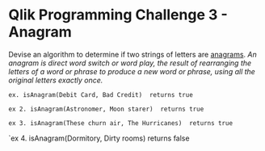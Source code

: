 # Qlik Programming Challenge 3 - Anagram

Devise an algorithm to determine if two strings of letters are [anagrams](https://en.wikipedia.org/wiki/Anagram).  *An anagram is direct word switch or word play, the result of rearranging the letters of a word or phrase to produce a new word or phrase, using all the original letters exactly once.*

`ex. isAnagram(Debit Card, Bad Credit) 
returns true `

`ex 2. isAnagram(Astronomer, Moon starer) 
returns true `

`ex 3. isAnagram(These churn air, The Hurricanes) 
returns true`

`ex 4. isAnagram(Dormitory, Dirty rooms)
returns false

